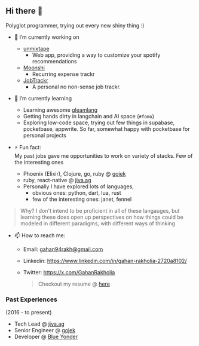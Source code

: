 ## Hi there 👋

Polyglot programmer, trying out every new shiny thing :) 

- 🔭 I’m currently working on
  - [unmixtape](https://unmixtape.roadmap-ai.tech)
    - Web app, providing a way to customize your spotify recommendations
  - [Moonshi](https://moonshi.roadmap-ai.tech)
    - Recurring expense trackr
  - [JobTrackr](https://jobtrackr.roadmap-ai.tech)
    - A personal no non-sense job trackr. 

- 🌱 I’m currently learning
  - Learning awesome [gleamlang](https://github.com/gleam-lang/gleam)
  - Getting hands dirty in langchain and AI space (`#fomo`)
  - Exploring low-code space, trying out few things in supabase, pocketbase, appwrite. So far, somewhat happy with pocketbase for personal projects
- ⚡ Fun fact:  
		My past jobs gave me opportunities to work on variety of stacks. Few of the interesting ones 
  - Phoenix (Elixir), Clojure, go, ruby @ [gojek](https://www.gojek.io/)
  - ruby, react-native @ [jiva.ag](https://www.jiva.ag/)
  - Personally I have explored lots of languages, 
      - obvious ones: python, dart, lua, rust
      - few of the interesting ones: janet, fennel

> Why? I don't intend to be proficient in all of these langauges, but learning these
		does open up perspectives on how things could be modeled in different paradigms, with different
		ways of thinking

- 📫 How to reach me:
  - Email: gahan94rakh@gmail.com
  - Linkedin: https://www.linkedin.com/in/gahan-rakholia-2720a8102/
  - Twitter: https://x.com/GahanRakholia

	> Checkout my resume @ [here](./resume/gahan-rakholia-resume.pdf)

### Past Experiences
(2016 - to present)
* Tech Lead @ [jiva.ag](https://www.jiva.ag/)
* Senior Engineer @ [gojek](https://www.gojek.io/)
* Developer @ [Blue Yonder](https://blueyonder.com/)

<!--
**HandOfGod94/HandOfGod94** is a ✨ _special_ ✨ repository because its `README.md` (this file) appears on your GitHub profile.

Here are some ideas to get you started:

- 🔭 I’m currently working on ...
- 🌱 I’m currently learning ...
- 👯 I’m looking to collaborate on ...
- 🤔 I’m looking for help with ...
- 💬 Ask me about ...
- 📫 How to reach me: ...
- 😄 Pronouns: ...
- ⚡ Fun fact: ...
-->
